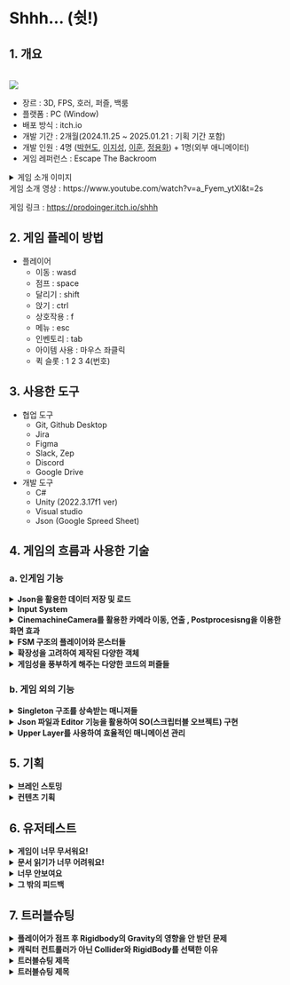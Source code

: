 # Shhh... (쉿!)

## 1. 개요
<br><img src = "https://github.com/user-attachments/assets/faea89d8-f44b-4ac8-b602-a67d495e5987">
- 장르 : 3D, FPS, 호러, 퍼즐, 백룸
- 플랫폼 : PC (Window)
- 배포 방식 : itch.io
- 개발 기간 : 2개월(2024.11.25 ~ 2025.01.21 : 기획 기간 포함)
- 개발 인원 : 4명 (<a href="https://github.com/ParkHyeonDo">박현도</a>, <a href="https://github.com/jaund1ce">이지성</a>, <a href="https://github.com/leehun1997" title="GitHub Profile">이훈</a>, <a href="https://github.com/PRODOINGER">정용화</a>) + 1명(외부 애니메이터)
- 게임 레퍼런스 : Escape The Backroom
  
<details>
<summary> 게임 소개 이미지</summary>
  
<img src = "https://github.com/user-attachments/assets/71e916bb-7790-4fc9-80ef-7209f2fbbcc0">
<img src = "https://github.com/user-attachments/assets/1d92ed69-3c40-4a04-b154-c565caf942cf">

</details>
게임 소개 영상 : https://www.youtube.com/watch?v=a_Fyem_ytXI&t=2s

게임 링크 : https://prodoinger.itch.io/shhh

## 2. 게임 플레이 방법
- 플레이어
  - 이동 : wasd
  - 점프 : space
  - 달리기 : shift
  - 앉기 : ctrl
  - 상호작용 : f
  - 메뉴 : esc
  - 인벤토리 : tab
  - 아이템 사용 : 마우스 좌클릭
  - 퀵 슬롯 : 1 2 3 4(번호)

## 3. 사용한 도구
- 협업 도구
  - Git, Github Desktop
  - Jira
  - Figma
  - Slack, Zep
  - Discord
  - Google Drive
- 개발 도구
  - C#
  - Unity (2022.3.17f1 ver)
  - Visual studio
  - Json (Google Spreed Sheet)
## 4. 게임의 흐름과 사용한 기술
### a. 인게임 기능

<details>
<summary><b>Json을 활용한 데이터 저장 및 로드</b></summary>
<br>Save 버튼 클릭 시 각 저장하여야 하는 컴포넌트별로  하이어라키를 전체 탐색하여 저장될 객체를 찾습니다. 
<br>저장 할 해당 프리팹의 고유 키, 이름, 포지션 등을 딕셔너리로 저장하고 그 딕셔너리를 JsonData로 변환하여 고유의 파일로 저장합니다.  
<br>Load 버튼 클릭 시 해당 씬으로 변경되게 되며, Json으로 저장되어있는 파일을 딕셔너리로 변환 후 맵, 플레이어, 아이템, 적 등 순으로 프리팹을 생성하여 맵에 배치합니다. 
<br> 해당 프리팹에 변경점이 필요한 경우 Instantiate 시에 해당 컴포넌트의 값을 변경하여 생성합니다.

<br><br><img src = "https://github.com/user-attachments/assets/17a74ac7-d261-4b9f-a7a1-9944ad5e7fbf" width="400" height="300">
<img src = "https://github.com/user-attachments/assets/902022ef-bf39-4d73-9151-4907fdf187dc" width="400" height="300">
</details>

<details>
<summary><b> Input System  </b></summary>
<br>Input System 의 구독과 해제 기능을 사용하여 다른 스크립트들이 PlayerController 스크립트에 달린 Input system에 구독을 하는 방식입니다.
<br>한번의 입력으로 여러 수행이 가능하면서도, 특정 행동에서는 사용자가 예상 가능한 수행만 가능하도록 하였고, 
<br>플레이어가 존재하지 않는 등의 특수한 경우, 스스로 input system을 선언하여 사용하고 삭제하는 방식을 사용하였습니다.

  <br>( Shift를 누르면 statemachine을 변경하면서, 다른 스크립트의 값도 변경 // 인벤토리를 이용 중이거나 키패드와 상호작용 중일때 아이템의 사용이 불가능하게 만듦 )

<br><br><img src = "https://github.com/user-attachments/assets/ff9d8743-6ee7-4696-9ac5-1eada93613dc" width="400" height="300">
<img src = "https://github.com/user-attachments/assets/7c1b4873-1054-4730-9c9f-3b92d4ddb21e" width="400" height="300">

<br><br><img src = "https://github.com/user-attachments/assets/5d4c96ad-e88e-4044-bfdf-efd82a98b8d0" width="400" height="300">
<img src = "https://github.com/user-attachments/assets/7ad6b5cf-939c-40b7-b53f-c36b915632bd" width="400" height="300">
</details>

<details>
<summary><b> CinemachineCamera를 활용한 카메라 이동, 연출 , Postprocesisng을 이용한 화면 효과 </b></summary>
<br>CinemachineCamera를 활용하여 priority를 다르게 주는 등의 방식으로, 처음 게임을 플레이할 때 나오는 인트로나 죽을 때 나오는 점프스퀘어 등의 연출을 줍니다.
<br>또한, 현재 버전의 CinemachineCamera 에서는 Postprocesisng 적용 방식이 최신 버전과는 다르기 때문에 volume을 통해서 어안렌즈 등의 원하는 카메라 효과를 넣어주고 스테이지마다 다른 분위기를 연출하였습니다.

<br><br><img src = "https://github.com/user-attachments/assets/9d4d37cd-7f37-4008-8268-76172a53e86e" width="400" height="300">
<img src = "https://github.com/user-attachments/assets/b02de825-4e87-4a15-a695-1db617fbbc00" width="200" height="300">
<img src = "https://github.com/user-attachments/assets/36db8520-bda5-476d-80ea-3c27329c623b" width="200" height="300">
</details>

<details>
<summary><b> FSM 구조의 플레이어와 몬스터들  </b></summary>
<br>FSM은 플레이어와 몬스터들은 상태(State)와 전이(Transition)를 기반으로 동작합니다. 
<br>유한한 상태 집합에서 하나의 상태만 활성 상태로 유지되며, 특정 이벤트에 따라 상태가 전이됩니다. 
<br>상태의 변화는 특정 조건에서만 이루어지기 때문에 버그 발생의 여지가 적고, 이후에 플레이어나 몬스터에게 새로운 상태가 추가되더라도 쉽게 유지보수가 가능합니다.
  
<br><br><img src = "https://github.com/user-attachments/assets/d9698a27-66f7-43ef-9c97-ad5b4ea839ed" width="400" height="300"> 
<img src = "https://github.com/user-attachments/assets/a817495d-fe98-437e-8f65-299addc97581" width="400" height="300"> 
</details>

<details>
<summary><b> 확장성을 고려하여 제작된 다양한 객체 </b></summary>
<br>Items, Enemy, InteractableObjects 등 비슷한 분류로 나누어진 각 객체들은 Interface 또는 부모스크립트 Base 를 상속받아 기능의 독립성을 유지하되, 각 필요한 공통기능을 부여받고 있습니다.  
<br>또한 , 각 객체들이 공통의 부모로부터 상속을 받는경우, 검출이나 비교 등 이 코드적으로 간편해질수 있도록 고려하여 설계하였습니다.

<br><br><img src = "https://github.com/user-attachments/assets/ea207b59-386e-44d7-b5eb-4b95430774ee" width="400" height="300">
<img src = "https://github.com/user-attachments/assets/e4115b57-8804-4b08-98b9-1c691e4f2188" width="400" height="300"> 
</details>

<details>
<summary><b> 게임성을 풍부하게 해주는 다양한 코드의 퍼즐들 </b></summary>
<br>&nbsp; 키패드 퍼즐의 경우, Physics Raycaster 와 Event Trigger 를 활용한 인게임 3D Object 클릭 시스템을 구현하여 키조작을 구현하였습니다.
<br>Interact시 LED부분이 빛 날 수있도록 EMISSION을 컨트롤하거나 코루틴을 추가하여 깜빡이는 텍스트 연출을 추가하였습니다. 
<br>&nbsp; 락픽 퍼즐의 경우, 마우스의 Delta값을 받아 락픽의 각도를 조정합니다. 
<br>마우스 클릭시 유저의 락픽 각도와 정답 각도의 오차를 계산하여 오차가 많이 날 경우 많은 떨림과 함께 락픽이 부러지게 되며,  
<br>오차가 많이 나지 않을 경우 그 값을 정규화 하여 차이가 나는 정도에 따라 문고리 돌아가는 정도를 다르게 주어 유저가 어느정도 정답에 근접한지 식별하기 용이하도록 구현하였습니다.

<br><br><img src = "https://github.com/user-attachments/assets/0bb8fe8b-1b2a-490d-bdfa-c1223d0e2a07" width="400" height="300"> 
<img src = "https://github.com/user-attachments/assets/cd5723ca-42b6-4da7-a4bf-503bd3b9e6cf" width="400" height="300"> 
<br><br><img src = "https://github.com/user-attachments/assets/fea9d418-8a82-404d-aa1f-6aa66d7ffd14" width="400" height="100">
<img src = "https://github.com/user-attachments/assets/f646ae76-fe47-4f93-991d-c81521e95644" width="400" height="100">
</details>

### b. 게임 외의 기능

  
<details>
<summary><b> Singleton 구조를 상속받는 매니져들 </b></summary>  
<br>위의 확장성을 고려한 객체 설계 중 하나로, 기본적인 싱글톤 구조를 만들고 모든 매니저들이 이를 상속받아 필요에 따라서 쉽게 접근이 가능합니다. 
<br>또한, 각 스크립트에서 추가적인 선언이 필요하지 않아 메모리 관리 효율 증가도 기대 할 수 있습니다. 싱글톤을 상속받는 매니져들은 DontDestroyOnLoad 를 활용하여, 각 객체를 유지하고 유지보수를 고려하였습니다.
<br><br>(GameManger, SoundManger 등)

<br><br><img src = "https://github.com/user-attachments/assets/628f51ab-90dd-4020-a6d7-c7d79b8d40c5" width="400" height="300">
</details>

<details>
<summary><b> Json 파일과 Editor 기능을 활용하여 SO(스크립터블 오브젝트) 구현 </b></summary>
<br>기획자나 개발자가 추후에 아이템을 추가하거나 변경하기 편하게 미리 약속된 구조를 가진 SO를 만들고,
<br>Google Spread Sheet를 Json 파일 형식으로 전달해주면 Editior기능을 활용하여 만든 기능을 통해서 정보를 직접 변경하거나 추가할 필요 없이 데이터를 수정 및 저장할 수 있게 만들었습니다. 
<br>나중에 다른 SO 추가가 필요하면, 동일하게 정해진 SO방식를 만들고 그와 동일한 형식의 Json 파일을 전달해준다면 쉽게 해당 정보의 저장 및 수정을 쉽게 구현 할 수 있습니다. 
<br>또한, 추후 자주 변경 될 밸런스적인 레벨디자인 부분은 엑셀로 컨트롤하여 쉽게 수정할수 있도록 접근성을 고려하여 코드도 설계되었습니다.

<br><br><img src = "https://github.com/user-attachments/assets/c42cde95-1507-46ee-948c-e4e1f0b267ab" width="400" height="500"> 
<img src = "https://github.com/user-attachments/assets/3195c78a-16c2-4fd5-81d8-042ca1c97d68" width="400" height="150">  
</details>

<details>
<summary><b> Upper Layer를 사용하여 효율적인 매니메이션 관리 </b></summary>
<br>플레이어의 다양한 상태와 다양한 아이템에 따른 애니메이션을 경우의 수만큼 만들지 않고, 플레이어의 상체에 아이템 장착 시 우선적으로 적용할 upper layer를 적용하여 이후에 다른 상태와 아이템이 추가 되어도 적은 비용으로 추가 할 수 있게 만들었습니다. 

<br><br><img src = "https://github.com/user-attachments/assets/242cc470-bc8d-43e4-a012-f62aec5e02a9" alt="플레이어에 적용된 upper layer" width="400" height="300">
<img src = "https://github.com/user-attachments/assets/5d4c96ad-e88e-4044-bfdf-efd82a98b8d0" width="400" height="300">
</details>

## 5. 기획
<details>
<summary><b> 브레인 스토밍 </b></summary>
<img src = "https://github.com/user-attachments/assets/c7e95460-a396-4d2d-92c5-a698a928328c" width="400" height="300">
  
#### a. 시작
- EscapeTheBackroom이라는 레퍼런스를 찾아 이 게임처럼 만들기로 결정하였습니다.
<br>호러, FPS, 3D를 통합하여 해당 게임으로 결정하였습니다.

#### b. 핵심주제
- 플레이어에게 심리적 압박 및 공포감을 선사 해야 하며 이동을 위해 문서를 찾아 퍼즐을 푸는 방식으로 교체하게 되었습니다.
</details>
<details>
<summary><b>컨텐츠 기획</b></summary>
<br><img src = "https://github.com/user-attachments/assets/27f67100-79ca-4010-ae0f-14ced3a12a02" width="400" height="300">
<img src = "https://github.com/user-attachments/assets/c43c891f-d2ac-4f0e-aee1-3c6b10aa3cda" width="400" height="300">
<br><img src = "https://github.com/user-attachments/assets/ab9fc22a-d026-468d-b66a-b8c05ba0243a" width="400" height="300">
<img src = "https://github.com/user-attachments/assets/e96586d3-0b20-47b0-89e8-fee693aad3a0" width="400" height="300">
<br><img src = "https://github.com/user-attachments/assets/d777e52d-34d1-4b54-9f2d-b4d94ad08e3a" width="400" height="300">
<img src = "https://github.com/user-attachments/assets/40b9fcf0-36c4-4ab3-b963-cfce8fb612c4" width="400" height="300">
<br><img src = "https://github.com/user-attachments/assets/643399ec-0fbc-48b4-8ac6-4a7a21af4472" width="400" height="600">
</details>

## 6. 유저테스트
<details>
<summary><b> 게임이 너무 무서워요! </b></summary>
 "공포게임이면 당연히 무서워야 하는거 아닌가?" 라고 생각하는것이 일반적이라고 생각하였습니다.
문제는 피드백을 받아야하는데 이에 방해가 될정도로 무섭다는것때문에 대부분 게임에 일부만 해보고 무서워서 끄는 사람이 너무 많아 문제가 되었습니다.
<br>UX/UI나 코드적인 문제점은 고치도록 노력 할 수 있으나, 이 점은 마이너한 게임장르 선정에 한계라 여겨 컨셉을 유지하되 조심스럽게 레벨디자인을 변경하는 방식을 채택하였습니다.
</details>
<details>
<summary><b> 문서 읽기가 너무 어려워요! </b></summary>
이게임에 스토리텔링과 키패드 퍼즐을 담당하는 부분인 문서는 SCP재단에서 영감을 받아 보고서의 형식으로 만들어졌습니다.
<br>때문에 폰트가 작고 글이 매우 길어 몬스터 추격을 따돌리며 급하게 읽기에는 부적절한 형태의 정보전달 매개채가 되었습니다.
<br>그래서 기존에 형식을 지키는 선에서 최대한 폰트를 키우고 문장을 요약하여 가독성을 올리는 방향으로 바꿨습니다.
</details>
<details>
<summary><b> 너무 안보여요 </b></summary>
게임을 고전적인 공포게임을 레퍼런스 삼아 어둡고 불편하게 만들었습니다.
<br>다만 저희 팀원들은 게임 제작자의 입장이라 맵을 훤히 꿰고 있어 이를 잘 알고 있으나, 유저 입장에서는 동일한 공간의 연속과 매우 어두운 환경으로 인하여 원할히 플레이하기 어려웠습니다.
<br>이를 수정하기 위해 손전등의 밝기를 강하게 만들고 그래피티 또는 낙서와 같은 형식의 이정표를 맵에 넣게 되었습니다.
</details>
<details>
<summary><b> 그 밖의 피드백 </b></summary>
<br>약 60여개 이상의 다양한 피드백을 수용하여 수정하는 과정을 거쳤습니다.
<br><img src = "https://github.com/user-attachments/assets/86ae1e80-6e8a-43da-a773-b8823acd1cbe" width="400" height="300">
</details>


## 7. 트러블슈팅
<details>
<summary><b> 플레이어가 점프 후 Rigidbody의 Gravity의 영향을 안 받던 문제 </b></summary>
플레이어의 애니메이션을 update와 lateupdate에서 동시에 수정하면서 발생한 문제, 
<br>플레이어의 statemachine 변화를 일반적으로는 update에서만 처리하고 만약 다른 곳에서 변경하는 경우 방어 코드를 작성하여 동시에 변화시키지 못하게 함으로서 문제를 해결하였습다.
</details>

<details>
<summary><b> 캐릭터 컨트롤러가 아닌 Collider와 RigidBody를 선택한 이유  </b></summary>
처음에는 보다 자연스럽고 쉽게 원하는 플레이어의 이동을 구현하기 위해서 캐릭터 컨트롤러를 사용했지만,
<br>이후에 문을 열고 닫는 과정에서 문의 Collider와 충돌 시 예상과 다른 비정상적인 움직임을 보여 플레이어 컨트롤러가 아닌 Collider와 RigidBody로 변경해 주었고,
<br>이에 따른 벽이나 물체와 비벼지는 현상은 플레이어 Collider의 Material을 변경하여 해결하였습니다.
</details>

<details>
<summary><b> 트러블슈팅 제목 </b></summary>
트러블슈팅 내용
<br>트러블슈팅 내용
<br>트러블슈팅 내용
</details>

<details>
<summary><b> 트러블슈팅 제목 </b></summary>
트러블슈팅 내용
<br>트러블슈팅 내용
<br>트러블슈팅 내용
</details>
